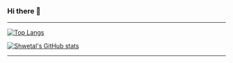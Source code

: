 ### Hi there 👋
---

[![Top Langs](https://github-readme-stats.vercel.app/api/top-langs/?username=shwetal777)](https://github.com/shwetal777/github-readme-stats)


[![Shwetal's GitHub stats](https://github-readme-stats.vercel.app/api?username=shwetal777)](https://github.com/shwetal777/github-readme-stats)

---
<!--
**shwetal777/shwetal777** is a ✨ _special_ ✨ repository because its `README.md` (this file) appears on your GitHub profile.

Here are some ideas to get you started:

- 🔭 I’m currently working on ...
- 🌱 I’m currently learning ...
- 👯 I’m looking to collaborate on ...
- 🤔 I’m looking for help with ...
- 💬 Ask me about ...
- 📫 How to reach me: ...
- 😄 Pronouns: ...
- ⚡ Fun fact: ...
-->
